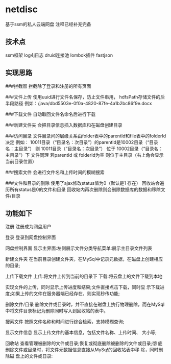 # netdisc
基于ssm的私人云端网盘 注释已经补充完备
## 技术点
ssm框架 log4j日志 druid连接池 lombok插件 fastjson
## 实现思路

###拦截器
拦截除了登录和注册的所有页面

###文件上传
使用uuid进行文件名保存，防止文件串用，
hdfsPath存储文件的后半段路径
例如：/java/dbd5503e-0f0a-4820-87fe-4a1b2bc86f9e.docx

###下载文件
自动取回文件名命名后进行下载

###新建文件夹
会把目录信息插入数据库和在磁盘创建目录

###访问目录
文件目录间的层级关系由folder表中的parentId和file表中的folderId决定 
例如： 10011目录（“目录名：次目录”）的parentId是10002目录（“目录名：主目录”）
则 10011目录（“目录名：次目录”） 位于 10002目录（“目录名：主目录”）下 
文件同理
若parentId 或 folderId为空 则位于主目录（右上角会显示当前目录位置）

###搜索文件
会进行文件名和上传时间的模糊搜索

###文件和目录的删除
使用了ajax修改status值为0（默认是1 存在）
回收站会遍历所有status是0的文件和目录
回收站内再次删除则会删除数据库的数据和移除文件/目录

## 功能如下
注册 
注册成为网盘用户

登录
登录到网盘控制界面

网盘控制界面
显示主界面:左侧展示文件分类导航菜单:展示主目录文件列表

新建文件夹
在当前目录创建文件夹，在MySql中记录元数据，在磁盘上创建相应的目录;

上传下载文件
上传:将文件上传到当前的目录下 
下载:将云盘上的文件下载到本地

实现文件的上传，同时显示上传进度和结果;文件直接点击下载，同时显
示下载进度;如果上传的文件在服务器端已经存在，则实现秒传功能;


删除文件/目录
删除文件或目录时，并不直接在磁盘上执行物理删除，而在MySql中将文件目录标记为删除同时写入到回收站的表中。

搜索文件
按照文件名称和时间进行综合检索，支持模糊查询;

显示文件信息
显示上传文件的基本信息，包括文件名称、上传时间、 大小等;

回收站
查看管理被删除的文件或目录;恢复或彻底删除被删除的文件或目录;彻
底删除文件或目录时，将文件元数据信息直接从MySq!的回收站表中移
除，同时删除磁 盘上的文件或日录:
